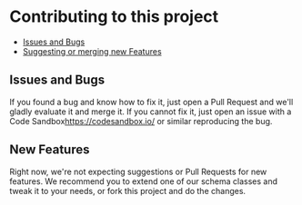 # Contributing to this project

- [Issues and Bugs](#issues-and-bugs)
- [Suggesting or merging new Features](#new-features)

## <a name="issues-and-bugs"></a> Issues and Bugs

If you found a bug and know how to fix it, just open a Pull Request and we'll gladly evaluate it and merge it. If you cannot fix it, just open an issue with a Code Sandbox<https://codesandbox.io/> or similar reproducing the bug.

## <a name="new-features"></a> New Features

Right now, we're not expecting suggestions or Pull Requests for new features. We recommend you to extend one of our schema classes and tweak it to your needs, or fork this project and do the changes.
